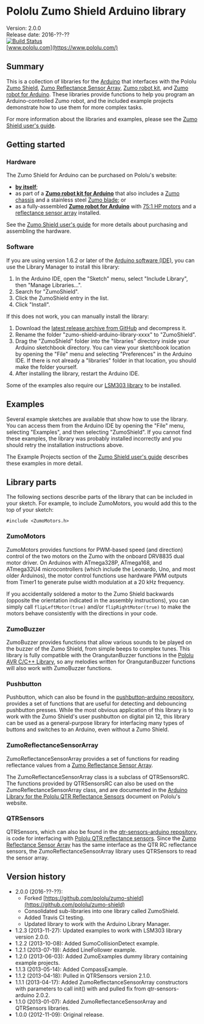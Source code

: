 # Pololu Zumo Shield Arduino library

Version: 2.0.0 <br>
Release date: 2016-??-?? <br>
[![Build Status](https://travis-ci.org/pololu/zumo-shield-arduino-library.svg?branch=master)](https://travis-ci.org/pololu/zumo-shield-arduino-library) <br>
[www.pololu.com](https://www.pololu.com/)

## Summary

This is a collection of libraries for the
[Arduino](https://pololu.com/catalog/product/2191) that interfaces with
the Pololu [Zumo Shield](https://www.pololu.com/catalog/product/2508),
[Zumo Reflectance Sensor Array](https://www.pololu.com/catalog/product/1419),
[Zumo robot kit](https://www.pololu.com/catalog/product/2509), and
[Zumo robot for Arduino](https://www.pololu.com/catalog/product/2510). These
libraries provide functions to help you program an Arduino-controlled
Zumo robot, and the included example projects demonstrate how to use
them for more complex tasks.

For more information about the libraries and examples, please see the
[Zumo Shield user's guide](https://www.pololu.com/docs/0J57).

## Getting started

### Hardware

The Zumo Shield for Arduino can be purchased on Pololu's website:
* **[by itself](https://www.pololu.com/catalog/product/2508)**;
* as part of a
  **[Zumo robot kit for Arduino](https://www.pololu.com/catalog/product/2509)**
  that also includes a
  [Zumo chassis](https://www.pololu.com/catalog/product/1418) and a
  stainless steel
  [Zumo blade](http://www.pololu.com/catalog/product/1410); or
* as a fully-assembled
  **[Zumo robot for Arduino](https://www.pololu.com/catalog/product/2510)**
  with [75:1 HP motors](https://www.pololu.com/catalog/product/2361)
  and a
  [reflectance sensor array](https://www.pololu.com/catalog/product/1419)
  installed.

See the [Zumo Shield user's guide](https://www.pololu.com/docs/0J57) for
more details about purchasing and assembling the hardware.


### Software

If you are using version 1.6.2 or later of the
[Arduino software (IDE)](https://www.arduino.cc/en/Main/Software), you can use
the Library Manager to install this library:

1. In the Arduino IDE, open the "Sketch" menu, select "Include Library", then
   "Manage Libraries...".
2. Search for "ZumoShield".
3. Click the ZumoShield entry in the list.
4. Click "Install".

If this does not work, you can manually install the library:

1. Download the
   [latest release archive from GitHub](https://github.com/pololu/zumo-shield-arduino-library/releases)
   and decompress it.
2. Rename the folder "zumo-shield-arduino-library-xxxx" to "ZumoShield".
3. Drag the "ZumoShield" folder into the "libraries" directory inside your
   Arduino sketchbook directory. You can view your sketchbook location by
   opening the "File" menu and selecting "Preferences" in the Arduino IDE. If
   there is not already a "libraries" folder in that location, you should make
   the folder yourself.
4. After installing the library, restart the Arduino IDE.

Some of the examples also require our
[LSM303 library](https://github.com/pololu/lsm303-arduino) to be
installed.

## Examples

Several example sketches are available that show how to use the
library. You can access them from the Arduino IDE by opening the
"File" menu, selecting "Examples", and then selecting "ZumoShield". If
you cannot find these examples, the library was probably installed
incorrectly and you should retry the installation instructions above.

The Example Projects section of the
[Zumo Shield user's guide](https://www.pololu.com/docs/0J57) describes
these examples in more detail.

## Library parts

The following sections describe parts of the library that can be
included in your sketch. For example, to include ZumoMotors, you would
add this to the top of your sketch:

~~~{.cpp}
#include <ZumoMotors.h>
~~~

### ZumoMotors

ZumoMotors provides functions for PWM-based speed (and direction)
control of the two motors on the Zumo with the onboard DRV8835 dual
motor driver. On Arduinos with ATmega328P, ATmega168, and ATmega32U4
microcontrollers (which include the Leonardo, Uno, and most older
Arduinos), the motor control functions use hardware PWM outputs from
Timer1 to generate pulse width modulation at a 20 kHz frequency.

If you accidentally soldered a motor to the Zumo Shield backwards
(opposite the orientation indicated in the assembly instructions), you
can simply call `flipLeftMotor(true)` and/or `flipRightMotor(true)` to
make the motors behave consistently with the directions in your code.

### ZumoBuzzer

ZumoBuzzer provides functions that allow various sounds to be played
on the buzzer of the Zumo Shield, from simple beeps to complex tunes.
This library is fully compatible with the OrangutanBuzzer functions in
the [Pololu AVR C/C++ Library](https://www.pololu.com/docs/0J18), so
any melodies written for OrangutanBuzzer functions will also work with
ZumoBuzzer functions.

### Pushbutton

Pushbutton, which can also be found in the
[pushbutton-arduino repository](https://github.com/pololu/pushbutton-arduino),
provides a set of functions that are useful for detecting and
debouncing pushbutton presses. While the most obvious application of
this library is to work with the Zumo Shield's user pushbutton on
digital pin 12, this library can be used as a general-purpose library
for interfacing many types of buttons and switches to an Arduino, even
without a Zumo Shield.

### ZumoReflectanceSensorArray

ZumoReflectanceSensorArray provides a set of functions for reading
reflectance values from a
[Zumo Reflectance Sensor Array](https://www.pololu.com/catalog/product/1419).

The ZumoReflectanceSensorArray class is a subclass of QTRSensorsRC.
The functions provided by QTRSensorsRC can also be used on the
ZumoReflectanceSensorArray class, and are documented in the
[Arduino Library for the Pololu QTR Reflectance Sensors](https://www.pololu.com/docs/0J19)
document on Pololu's website.

### QTRSensors

QTRSensors, which can also be found in the
[qtr-sensors-arduino repository](https://github.com/pololu/qtr-sensors-arduino),
is code for interfacing with
[Pololu QTR reflectance sensors](https://www.pololu.com/catalog/category/123).
Since the
[Zumo Reflectance Sensor Array](https://www.pololu.com/catalog/product/1419)
has the same interface as the QTR RC reflectance sensors, the
ZumoReflectanceSensorArray library uses QTRSensors to read the sensor
array.

## Version history

* 2.0.0 (2016-??-??):
    * Forked [https://github.com/pololu/zumo-shield](https://github.com/pololu/zumo-shield)
    * Consolidated sub-libraries into one library called ZumoShield.
    * Added Travis CI testing.
    * Updated library to work with the Arduino Library Manager.
* 1.2.3 (2013-11-27): Updated examples to work with LSM303 library version 2.0.0.
* 1.2.2 (2013-10-08): Added SumoCollisionDetect example.
* 1.2.1 (2013-07-19): Added LineFollower example.
* 1.2.0 (2013-06-03): Added ZumoExamples dummy library containing example projects.
* 1.1.3 (2013-05-14): Added CompassExample.
* 1.1.2 (2013-04-18): Pulled in QTRSensors version 2.1.0.
* 1.1.1 (2013-04-17): Added ZumoReflectanceSensorArray constructors with parameters to call init() with and pulled fix from qtr-sensors-arduino 2.0.2.
* 1.1.0 (2013-01-07): Added ZumoReflectanceSensorArray and QTRSensors libraries.
* 1.0.0 (2012-11-09): Original release.
